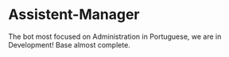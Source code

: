 # Assistent-Manager
The bot most focused on Administration in Portuguese, we are in Development! Base almost complete.
